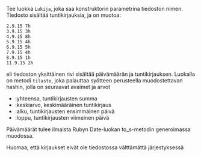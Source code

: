 Tee luokka `Lukija`, joka saa konstruktorin parametrina tiedoston nimen. Tiedosto sisältää tuntikirjauksia, ja on muotoa:

```
2.9.15 7h
3.9.15 3h
4.9.15 8h
5.9.15 4h
6.9.15 5h
7.9.15 4h
8.9.15 1h
11.9.15 2h
```

eli tiedoston yksittäinen rivi sisältää päivämäärän ja tuntikirjauksen. Luokalla on metodi `tilasto`, joka palauttaa syötteen perusteella muodostettavan hashin, jolla on seuraavat avaimet ja arvot
* :yhteensa, tuntikirjausten summa
* :keskiarvo, keskimääräinen tuntikirjaus
* :alku, tuntikirjausten ensimmäinen päivä
* :loppu, tuntikirjausten viimeinen päivä

Päivämäärät tulee ilmaista Rubyn Date-luokan to_s-metodin generoimassa muodossa.

Huomaa, että kirjaukset eivät ole tiedostossa välttämättä järjestyksessä